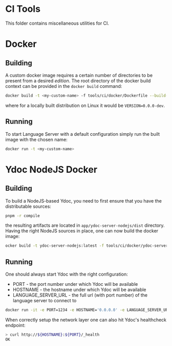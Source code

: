 # CI Tools

This folder contains miscellaneous utilities for CI.

# Docker

## Building

A custom docker image requires a certain number of directories to be present
from a desired _edition_. The root directory of the docker build context can be
provided in the `docker build` command:

```bash
docker build -t <my-custom-name> -f tools/ci/docker/Dockerfile --build-context docker-tools=tools/ci/docker built-distribution/enso-engine-$VERSION-linux-amd64/enso-$VERSION
```

where for a locally built distribution on Linux it would be `VERSION=0.0.0-dev`.

## Running

To start Language Server with a default configuration simply run the built image
with the chosen name:

```bash
docker run -t <my-custom-name>
```

# Ydoc NodeJS Docker

## Building

To build a NodeJS-based Ydoc, you need to first ensure that you have the
distributable sources:

```bash
pnpm -r compile
```

the resulting artifacts are located in `app/ydoc-server-nodejs/dist` directory.
Having the right NodeJS sources in place, one can now build the docker image:

```bash
ocker build -t ydoc-server-nodejs:latest -f tools/ci/docker/ydoc-server/Dockerfile --build-context docker-tools=tools/ci/docker/ydoc-server app/ydoc-server-nodejs
```

## Running

One should always start Ydoc with the right configuration:

- PORT - the port number under which Ydoc will be available
- HOSTNAME - the hostname under which Ydoc will be available
- LANGUAGE_SERVER_URL - the full url (with port number) of the language server
  to connect to

```bash
docker run -it -e PORT=1234 -e HOSTNAME='0.0.0.0' -e LANGUAGE_SERVER_URL=ws://localhost:59876 ydoc-server-nodejs:latest
```

When correctly setup the network layer one can also hit Ydoc's healthcheck
endpoint:

```bash
> curl http://${HOSTNAME}:${PORT}/_health
OK
```
